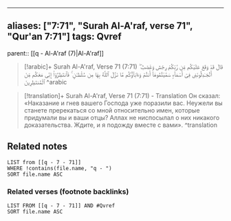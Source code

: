 
---
aliases: ["7:71", "Surah Al-A'raf, verse 71", "Qur'an 7:71"]
tags: Qvref
---

parent:: [[q - Al-A'raf (7)|Al-A'raf]]

> [!arabic]+ Surah Al-A'raf, Verse 71 (7:71)
> <span class="quran-arabic">قَالَ قَدْ وَقَعَ عَلَيْكُم مِّن رَّبِّكُمْ رِجْسٌ وَغَضَبٌ ۖ أَتُجَـٰدِلُونَنِى فِىٓ أَسْمَآءٍ سَمَّيْتُمُوهَآ أَنتُمْ وَءَابَآؤُكُم مَّا نَزَّلَ ٱللَّهُ بِهَا مِن سُلْطَـٰنٍ ۚ فَٱنتَظِرُوٓا۟ إِنِّى مَعَكُم مِّنَ ٱلْمُنتَظِرِينَ</span>
^arabic

> [!translation]+ Surah Al-A'raf, Verse 71 (7:71) - Translation
> Он сказал: «Наказание и гнев вашего Господа уже поразили вас. Неужели вы станете пререкаться со мной относительно имен, которые придумали вы и ваши отцы? Аллах не ниспосылал о них никакого доказательства. Ждите, и я подожду вместе с вами».
^translation



## Related notes
```dataview
LIST from [[q - 7 - 71]]
WHERE !contains(file.name, "q - ")
SORT file.name ASC
```

### Related verses (footnote backlinks)
```dataview
LIST FROM [[q - 7 - 71]] AND #Qvref
SORT file.name ASC
```


